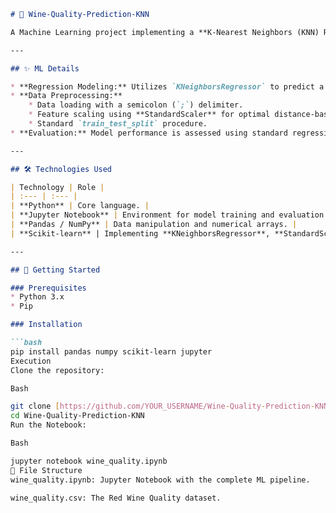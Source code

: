 ```markdown
# 🍷 Wine-Quality-Prediction-KNN

A Machine Learning project implementing a **K-Nearest Neighbors (KNN) Regressor** model to predict the quality score of red wine based on 11 physico-chemical input features.

---

## ✨ ML Details

* **Regression Modeling:** Utilizes `KNeighborsRegressor` to predict a continuous quality score.
* **Data Preprocessing:**
    * Data loading with a semicolon (`;`) delimiter.
    * Feature scaling using **StandardScaler** for optimal distance-based algorithm performance.
    * Standard `train_test_split` procedure.
* **Evaluation:** Model performance is assessed using standard regression metrics.

---

## 🛠️ Technologies Used

| Technology | Role |
| :--- | :--- |
| **Python** | Core language. |
| **Jupyter Notebook** | Environment for model training and evaluation. |
| **Pandas / NumPy** | Data manipulation and numerical arrays. |
| **Scikit-learn** | Implementing **KNeighborsRegressor**, **StandardScaler**, and model selection utilities. |

---

## 🚀 Getting Started

### Prerequisites
* Python 3.x
* Pip

### Installation

```bash
pip install pandas numpy scikit-learn jupyter
Execution
Clone the repository:

Bash

git clone [https://github.com/YOUR_USERNAME/Wine-Quality-Prediction-KNN.git](https://github.com/YOUR_USERNAME/Wine-Quality-Prediction-KNN.git)
cd Wine-Quality-Prediction-KNN
Run the Notebook:

Bash

jupyter notebook wine_quality.ipynb
📂 File Structure
wine_quality.ipynb: Jupyter Notebook with the complete ML pipeline.

wine_quality.csv: The Red Wine Quality dataset.
